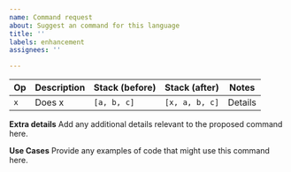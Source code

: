 ```yaml
---
name: Command request
about: Suggest an command for this language
title: ''
labels: enhancement
assignees: ''

---
```


| Op | Description | Stack (before) | Stack (after) | Notes |
| -- | ----------- | -------------- | ------------- | ----- |
| `x` | Does x | `[a, b, c]` | `[x, a, b, c]` | Details |

**Extra details**
Add any additional details relevant to the proposed command here.

**Use Cases**
Provide any examples of code that might use this command here.
